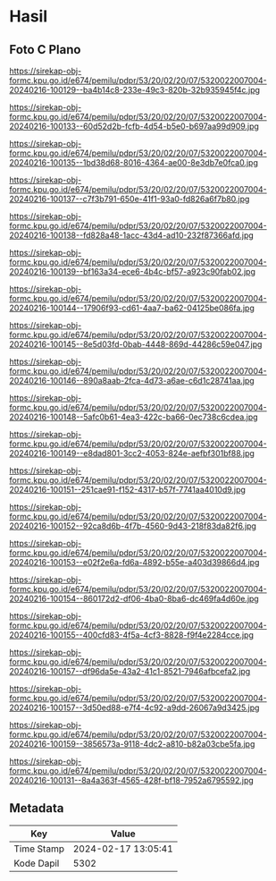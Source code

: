 # Hasil

## Foto C Plano

https://sirekap-obj-formc.kpu.go.id/e674/pemilu/pdpr/53/20/02/20/07/5320022007004-20240216-100129--ba4b14c8-233e-49c3-820b-32b935945f4c.jpg

https://sirekap-obj-formc.kpu.go.id/e674/pemilu/pdpr/53/20/02/20/07/5320022007004-20240216-100133--60d52d2b-fcfb-4d54-b5e0-b697aa99d909.jpg

https://sirekap-obj-formc.kpu.go.id/e674/pemilu/pdpr/53/20/02/20/07/5320022007004-20240216-100135--1bd38d68-8016-4364-ae00-8e3db7e0fca0.jpg

https://sirekap-obj-formc.kpu.go.id/e674/pemilu/pdpr/53/20/02/20/07/5320022007004-20240216-100137--c7f3b791-650e-41f1-93a0-fd826a6f7b80.jpg

https://sirekap-obj-formc.kpu.go.id/e674/pemilu/pdpr/53/20/02/20/07/5320022007004-20240216-100138--fd828a48-1acc-43d4-ad10-232f87366afd.jpg

https://sirekap-obj-formc.kpu.go.id/e674/pemilu/pdpr/53/20/02/20/07/5320022007004-20240216-100139--bf163a34-ece6-4b4c-bf57-a923c90fab02.jpg

https://sirekap-obj-formc.kpu.go.id/e674/pemilu/pdpr/53/20/02/20/07/5320022007004-20240216-100144--17906f93-cd61-4aa7-ba62-04125be086fa.jpg

https://sirekap-obj-formc.kpu.go.id/e674/pemilu/pdpr/53/20/02/20/07/5320022007004-20240216-100145--8e5d03fd-0bab-4448-869d-44286c59e047.jpg

https://sirekap-obj-formc.kpu.go.id/e674/pemilu/pdpr/53/20/02/20/07/5320022007004-20240216-100146--890a8aab-2fca-4d73-a6ae-c6d1c28741aa.jpg

https://sirekap-obj-formc.kpu.go.id/e674/pemilu/pdpr/53/20/02/20/07/5320022007004-20240216-100148--5afc0b61-4ea3-422c-ba66-0ec738c6cdea.jpg

https://sirekap-obj-formc.kpu.go.id/e674/pemilu/pdpr/53/20/02/20/07/5320022007004-20240216-100149--e8dad801-3cc2-4053-824e-aefbf301bf88.jpg

https://sirekap-obj-formc.kpu.go.id/e674/pemilu/pdpr/53/20/02/20/07/5320022007004-20240216-100151--251cae91-f152-4317-b57f-7741aa4010d9.jpg

https://sirekap-obj-formc.kpu.go.id/e674/pemilu/pdpr/53/20/02/20/07/5320022007004-20240216-100152--92ca8d6b-4f7b-4560-9d43-218f83da82f6.jpg

https://sirekap-obj-formc.kpu.go.id/e674/pemilu/pdpr/53/20/02/20/07/5320022007004-20240216-100153--e02f2e6a-fd6a-4892-b55e-a403d39866d4.jpg

https://sirekap-obj-formc.kpu.go.id/e674/pemilu/pdpr/53/20/02/20/07/5320022007004-20240216-100154--860172d2-df06-4ba0-8ba6-dc469fa4d60e.jpg

https://sirekap-obj-formc.kpu.go.id/e674/pemilu/pdpr/53/20/02/20/07/5320022007004-20240216-100155--400cfd83-4f5a-4cf3-8828-f9f4e2284cce.jpg

https://sirekap-obj-formc.kpu.go.id/e674/pemilu/pdpr/53/20/02/20/07/5320022007004-20240216-100157--df96da5e-43a2-41c1-8521-7946afbcefa2.jpg

https://sirekap-obj-formc.kpu.go.id/e674/pemilu/pdpr/53/20/02/20/07/5320022007004-20240216-100157--3d50ed88-e7f4-4c92-a9dd-26067a9d3425.jpg

https://sirekap-obj-formc.kpu.go.id/e674/pemilu/pdpr/53/20/02/20/07/5320022007004-20240216-100159--3856573a-9118-4dc2-a810-b82a03cbe5fa.jpg

https://sirekap-obj-formc.kpu.go.id/e674/pemilu/pdpr/53/20/02/20/07/5320022007004-20240216-100131--8a4a363f-4565-428f-bf18-7952a6795592.jpg


## Metadata

| Key        | Value               |
| ---------- | ------------------- |
| Time Stamp | 2024-02-17 13:05:41 |
| Kode Dapil | 5302                |



